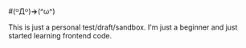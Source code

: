 #(ᴼДᴼ)**→**(^ω^)

This is just a personal test/draft/sandbox.
I'm just a beginner and just started learning frontend code.


